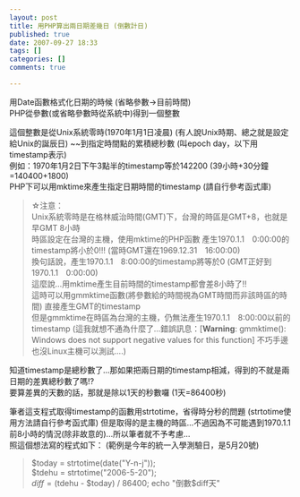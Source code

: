 ```yaml
---
layout: post
title: 用PHP算出兩日期差幾日 (倒數計日)
published: true
date: 2007-09-27 18:33
tags: []
categories: []
comments: true

---
```



用Date函數格式化日期的時候 (省略參數→目前時間)  
PHP從參數(或省略參數時從系統中)得到一個整數

 

這個整數是從Unix系統零時(1970年1月1日凌晨) (有人說Unix時期、總之就是設定給Unix的誕辰日) ~~到指定時間點的累積總秒數 (叫epoch day，以下用timestamp表示)  
例如：1970年1月2日下午3點半的timestamp等於142200 (39小時+30分鐘=140400+1800)  
PHP下可以用mktime來產生指定日期時間的timestamp (請自行參考函式庫)  

> ☆注意：  
> Unix系統零時是在格林威治時間(GMT)下，台灣的時區是GMT+8，也就是早GMT 8小時  
> 時區設定在台灣的主機，使用mktime的PHP函數 產生1970.1.1　0:00:00的timestamp將小於0!!! (當時GMT還在1969.12.31　16:00:00)  
> 換句話說，產生1970.1.1　8:00:00的timestamp將等於0 (GMT正好到1970.1.1　0:00:00)  
> 這麼說...用mktime產生目前時間的timestamp都會差8小時了!!  
> 這時可以用gmmktime函數(將參數給的時間視為GMT時間而非該時區的時間) 直接產生GMT的timestamp  
> 但是gmmktime在時區為台灣的主機，仍無法產生1970.1.1　8:00:00以前的timestamp (這我就想不通為什麼了...錯誤訊息：[**Warning**: gmmktime(): Windows does not support negative values for this function] 不巧手邊也沒Linux主機可以測試....)

 

>  

 

知道timestamp是總秒數了...那如果把兩日期的timestamp相減，得到的不就是兩日期的差異總秒數了嗎!?  
要算差異的天數的話，那就是除以1天的秒數囉 (1天=86400秒)

 

筆者這支程式取得timestamp的函數用strtotime，省得時分秒的問題 (strtotime使用方法請自行參考函式庫) 但是取得的是主機的時區...不過因為不可能遇到1970.1.1前8小時的情況(除非故意的)...所以筆者就不予考慮...  
照這個想法寫的程式如下： (範例是今年的統一入學測驗日，是5月20號)

> $today = strtotime(date("Y-n-j"));  
> $tdehu = strtotime("2006-5-20");  
> $diff = ($tdehu - $today) / 86400;  
> echo "倒數$diff天"



